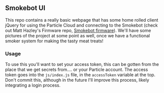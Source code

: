 ## Smokebot UI

This repo contains a really basic webpage that has some home rolled client jQuery for using the Particle Cloud and connecting to the Smokebot (check out Matt Hazley's Firmware repo, [Smokebot firmware](https://github.com/mhazley/smoke-bot)). We'll have some pictures of the project at some point as well, once we have a functional smoker system for making the tasty meat treats!

### Usage

To use this you'll want to set your access token, this can be gotten from the place that we get secrets from.... or your Particle account. The access token goes into the `js/index.js` file, in the `accessToken` variable at the top. Don't commit this, although in the future I'll improve this process, likely integrating a login process.

